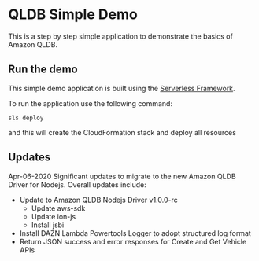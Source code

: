 # QLDB Simple Demo

This is a step by step simple application to demonstrate the basics of Amazon QLDB.

## Run the demo

This simple demo application is built using the [Serverless Framework](https://serverless.com/).

To run the application use the following command:

``` sls deploy ```

and this will create the CloudFormation stack and deploy all resources

## Updates

Apr-06-2020
Significant updates to migrate to the new Amazon QLDB Driver for Nodejs. Overall updates include:

* Update to Amazon QLDB Nodejs Driver v1.0.0-rc
    * Update aws-sdk
    * Update ion-js
    * Install jsbi
* Install DAZN Lambda Powertools Logger to adopt structured log format
* Return JSON success and error responses for Create and Get Vehicle APIs


